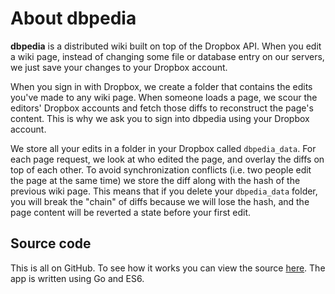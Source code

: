 # About dbpedia

**dbpedia** is a distributed wiki built on top of the Dropbox API. When you edit a wiki page, instead of changing some file or database entry on our servers, we just save your changes to your Dropbox account.

When you sign in with Dropbox, we create a folder that contains the edits you've made to any wiki page. When someone loads a page, we scour the editors' Dropbox accounts and fetch those diffs to reconstruct the page's content. This is why we ask you to sign into dbpedia using your Dropbox account.

We store all your edits in a folder in your Dropbox called `dbpedia_data`. For each page request, we look at who edited the page, and overlay the diffs on top of each other. To avoid synchronization conflicts (i.e. two people edit the page at the same time) we store the diff along with the hash of the previous wiki page. This means that if you delete your `dbpedia_data` folder, you will break the "chain" of diffs because we will lose the hash, and the page content will be reverted a state before your first edit.

## Source code

This is all on GitHub. To see how it works you can view the source [here](https://github.com/aniiyengar/dbpedia). The app is written using Go and ES6.
